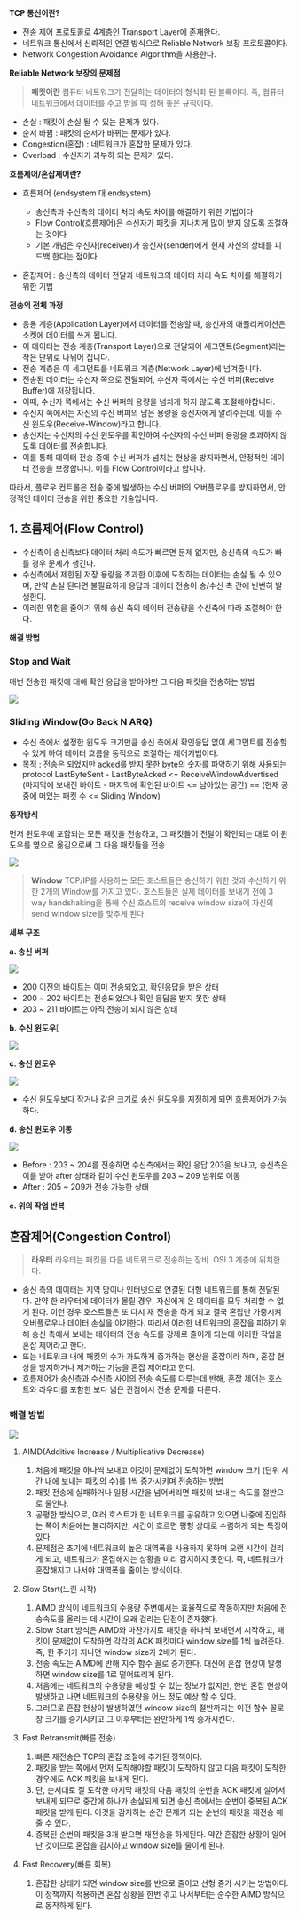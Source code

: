 **TCP 통신이란?**

-  전송 제어 프로토콜로 4계층인 Transport Layer에 존재한다.
-  네트워크 통신에서 신뢰적인 연결 방식으로 Reliable Network 보장 프로토콜이다.
-  Network Congestion Avoidance Algorithm을 사용한다.

**Reliable Network 보장의 문제점**

> **패킷이란**
> 컴퓨터 네트워크가 전달하는 데이터의 형식화 된 블록이다. 즉, 컴퓨터 네트워크에서 데이터를 주고 받을 때 정해 놓은 규칙이다.

-  손실 : 패킷이 손실 될 수 있는 문제가 있다.
-  순서 바뀜 : 패킷의 순서가 바뀌는 문제가 있다.
-  Congestion(혼잡) : 네트워크가 혼잡한 문제가 있다.
-  Overload : 수신자가 과부하 되는 문제가 있다.

**흐름제어/혼잡제어란?**

-  흐름제어 (endsystem 대 endsystem)
	-  송신측과 수신측의 데이터 처리 속도 차이를 해결하기 위한 기법이다
	-  Flow Control(흐름제어)은 수신자가 패킷을 지나치게 많이 받지 않도록 조절하는 것이다
	-  기본 개념은 수신자(receiver)가 송신자(sender)에게 현재 자신의 상태를 피드백 한다는 점이다

-  혼잡제어 : 송신측의 데이터 전달과 네트워크의 데이터 처리 속도 차이를 해결하기 위한 기법

**전송의 전체 과정**

-  응용 계층(Application Layer)에서 데이터를 전송할 때, 송신자의 애플리케이션은 소켓에 데이터를 쓰게 됩니다.
-  이 데이터는 전송 계층(Transport Layer)으로 전달되어 세그먼트(Segment)라는 작은 단위로 나뉘어 집니다.
-  전송 계층은 이 세그먼트를 네트워크 계층(Network Layer)에 넘겨줍니다.
-  전송된 데이터는 수신자 쪽으로 전달되어, 수신자 쪽에서는 수신 버퍼(Receive Buffer)에 저장됩니다.
-  이때, 수신자 쪽에서는 수신 버퍼의 용량을 넘치게 하지 않도록 조절해야합니다.
-  수신자 쪽에서는 자신의 수신 버퍼의 남은 용량을 송신자에게 알려주는데, 이를 수신 윈도우(Receive-Window)라고 합니다.
-  송신자는 수신자의 수신 윈도우를 확인하여 수신자의 수신 버퍼 용량을 초과하지 않도록 데이터를 전송합니다.
-  이를 통해 데이터 전송 중에 수신 버퍼가 넘치는 현상을 방지하면서, 안정적인 데이터 전송을 보장합니다. 이를 Flow Control이라고 합니다.

따라서, 플로우 컨트롤은 전송 중에 발생하는 수신 버퍼의 오버플로우를 방지하면서, 안정적인 데이터 전송을 위한 중요한 기술입니다.

## 1. 흐름제어(Flow Control)

-  수신측이 송신측보다 데이터 처리 속도가 빠르면 문제 없지만, 송신측의 속도가 빠를 경우 문제가 생긴다.
-  수신측에서 제한된 저장 용량을 초과한 이후에 도착하는 데이터는 손실 될 수 있으며, 만약 손실 된다면 불필요하게 응답과 데이터 전송이 송/수신 측 간에 빈번히 발생한다.
-  이러한 위험을 줄이기 위해 송신 측의 데이터 전송량을 수신측에 따라 조절해야 한다.

**해결 방법**

### Stop and Wait 

매번 전송한 패킷에 대해 확인 응답을 받아야만 그 다음 패킷을 전송하는 방법

![](https://camo.githubusercontent.com/be4fd35a6bf9cfff8adafba185e53968005e27d335d331504afe2879a656fc63/68747470733a2f2f74312e6461756d63646e2e6e65742f6366696c652f746973746f72792f323633423744344535373135454345423332)

### Sliding Window(Go Back N ARQ)

-  수신 측에서 설정한 윈도우 크기만큼 송신 측에서 확인응답 없이 세그먼트를 전송할 수 있게 하여 데이터 흐름을 동적으로 조절하는 제어기법이다.
-  목적 : 전송은 되었지만 acked를 받지 못한 byte의 숫자를 파악하기 위해 사용되는 protocol LastByteSent - LastByteAcked <= ReceiveWindowAdvertised (마지막에 보내진 바이트 - 마지막에 확인된 바이트 <= 남아있는 공간) == (현재 공중에 떠있는 패킷 수 <= Sliding Window)

**동작방식** 

먼저 윈도우에 포함되는 모든 패킷을 전송하고, 그 패킷들이 전달이 확인되는 대로 이 윈도우를 옆으로 옮김으로써 그 다음 패킷들을 전송

![](https://camo.githubusercontent.com/79cf1d4a446a9d2b457e4ead75f02569819d2b58ba7cf8ee33c6fa5e972045fe/68747470733a2f2f74312e6461756d63646e2e6e65742f6366696c652f746973746f72792f323533463745343835373135454435463237)

> **Window**
> TCP/IP를 사용하는 모든 호스트들은 송신하기 위한 것과 수신하기 위한 2개의 Window를 가지고 있다. 호스트들은 실제 데이터를 보내기 전에 3 way handshaking을 통해 수신 호스트의 receive window size에 자신의 send window size를 맞추게 된다.

**세부 구조**

**a. 송신 버퍼**

![](https://camo.githubusercontent.com/69d3dda91dce996658eb8cd488eefc0e819a9afe32c787136a6e2a060cc3a021/68747470733a2f2f74312e6461756d63646e2e6e65742f6366696c652f746973746f72792f323235333246343835373135454446323138)

-  200 이전의 바이트는 이미 전송되었고, 확인응답을 받은 상태
-  200 ~ 202 바이트는 전송되었으나 확인 응답을 받지 못한 상태
-  203 ~ 211 바이트는 아직 전송이 되지 않은 상태

**b. 수신 윈도우**[

![](https://camo.githubusercontent.com/eaa128d3735d5baddd787a592b3bf7844356266a615dfd01f5775b9f5cdb4818/68747470733a2f2f74312e6461756d63646e2e6e65742f6366696c652f746973746f72792f323534303341343835373135454533363242)

**c. 송신 윈도우**

![](https://camo.githubusercontent.com/31cb5e9c1fa272b3d029e7b6f31576fd09c7b2a8d7fa63b5b7a9c3411679ae3e/68747470733a2f2f74312e6461756d63646e2e6e65742f6366696c652f746973746f72792f323532303234344235373135454536413134)

-  수신 윈도우보다 작거나 같은 크기로 송신 윈도우를 지정하게 되면 흐름제어가 가능하다.

**d. 송신 윈도우 이동**

![](https://camo.githubusercontent.com/29dc36906147316a13a47d224af72e27131c2e9a2dc785dd3e4136d405ae5c10/68747470733a2f2f74312e6461756d63646e2e6e65742f6366696c652f746973746f72792f323237444338353035373135454542413041)


-  Before : 203 ~ 204를 전송하면 수신측에서는 확인 응답 203을 보내고, 송신측은 이를 받아 after 상태와 같이 수신 윈도우를 203 ~ 209 범위로 이동
-  After : 205 ~ 209가 전송 가능한 상태

**e. 위의 작업 반복**

## 혼잡제어(Congestion Control)

> **라우터**
> 라우터는 패킷을 다른 네트워크로 전송하는 장비. OSI 3 계층에 위치한다.

-  송신 측의 데이터는 지역 망이나 인터넷으로 연결된 대형 네트워크를 통해 전달된다. 만약 한 라우터에 데이터가 몰릴 경우, 자신에게 온 데이터를 모두 처리할 수 없게 된다. 이런 경우 호스트들은 또 다시 재 전송을 하게 되고 결국 혼잡만 가중시켜 오버플로우나 데이터 손실을 야기한다. 따라서 이러한 네트워크의 혼잡을 피하기 위해 송신 측에서 보내는 데이터의 전송 속도를 강제로 줄이게 되는데 이러한 작업을 혼잡 제어라고 한다.
-  또는 네트워크 내에 패킷의 수가 과도하게 증가하는 현상을 혼잡이라 하며, 혼잡 현상을 방지하거나 제거하는 기능을 혼잡 제어라고 한다.
-  흐름제어가 송신측과 수신측 사이의 전송 속도를 다루는데 반해, 혼잡 제어는 호스트와 라우터를 포함한 보다 넓은 관점에서 전송 문제를 다룬다.

### 해결 방법

![](https://camo.githubusercontent.com/e1b2feb9e31ced9ad8d7b522b5dba853ef911f2a3e9aa431aa0c7354422baa4c/68747470733a2f2f74312e6461756d63646e2e6e65742f6366696c652f746973746f72792f323536453339343235373135463130313033)
1. AIMD(Additive Increase / Multiplicative Decrease)
	1.  처음에 패킷을 하나씩 보내고 이것이 문제없이 도착하면 window 크기 (단위 시간 내에 보내는 패킷의 수)를 1씩 증가시키며 전송하는 방법
	2.  패킷 전송에 실패하거나 일정 시간을 넘어버리면 패킷의 보내는 속도를 절반으로 줄인다.
	3.  공평한 방식으로, 여러 호스트가 한 네트워크를 공유하고 있으면 나중에 진입하는 쪽이 처음에는 불리하지만, 시간이 흐르면 평형 상태로 수렴하게 되는 특징이 있다.
	4.  문제점은 초기에 네트워크의 높은 대역폭을 사용하지 못하며 오랜 시간이 걸리게 되고, 네트워크가 혼잡해지는 상황을 미리 감지하지 못한다. 즉, 네트워크가 혼잡해지고 나서야 대역폭을 줄이는 방식이다.

2. Slow Start(느린 시작)
	1. AIMD 방식이 네트워크의 수용량 주변에서는 효율적으로 작동하지만 처음에 전송속도를 올리는 데 시간이 오래 걸리는 단점이 존재했다.
	2. Slow Start 방식은 AIMD와 마찬가지로 패킷을 하나씩 보내면서 시작하고, 패킷이 문제없이 도착하면 각각의 ACK 패킷마다 window size를 1씩 늘려준다. 즉, 한 주기가 지나면 window size가 2배가 된다.
	3. 전송 속도는 AIMD에 반해 지수 함수 꼴로 증가한다. 대신에 혼잡 현상이 발생하면 window size를 1로 떨어뜨리게 된다.
	4. 처음에는 네트워크의 수용량을 예상할 수 있는 정보가 없지만, 한번 혼잡 현상이 발생하고 나면 네트워크의 수용량을 어느 정도 예상 할 수 있다. 
	5. 그러므로 혼잡 현상이 발생하였던 window size의 절반까지는 이전 함수 꼴로 창 크기를 증가시키고 그 이후부터는 완만하게 1씩 증가시킨다.

3. Fast Retransmit(빠른 전송)
	1. 빠른 재전송은 TCP의 혼잡 조절에 추가된 정책이다.
	2. 패킷을 받는 쪽에서 먼저 도착해야할 패킷이 도착하지 않고 다음 패킷이 도착한 경우에도 ACK 패킷을 보내게 된다.
	3. 단, 순서대로 잘 도착한 마지막 패킷의 다음 패킷의 순번을 ACK 패킷에 실어서 보내게 되므로 중간에 하나가 손실되게 되면 송신 측에서는 순번이 중복된 ACK 패킷을 받게 된다. 이것을 감지하는 순간 문제가 되는 순번의 패킷을 재전송 해줄 수 있다.
	4. 중복된 순번의 패킷을 3개 받으면 재전송을 하게된다. 약간 혼잡한 상황이 일어난 것이므로 혼잡을 감지하고 window size를 줄이게 된다.

4. Fast Recovery(빠른 회복) 
	1. 혼잡한 상태가 되면 window size를 반으로 줄이고 선형 증가 시키는 방법이다. 이 정책까지 적용하면 혼잡 상황을 한번 겪고 나서부터는 순수한 AIMD 방식으로 동작하게 된다.